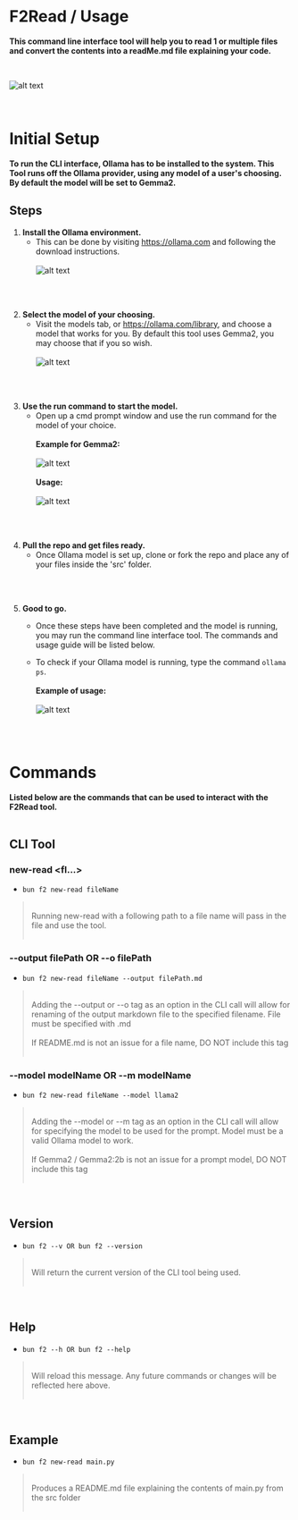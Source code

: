 # F2Read / Usage
**This command line interface tool will help you to read 1 or multiple files and convert the contents into a readMe.md file explaining your code.**

<br>

![alt text](https://github.com/cduarte3/f2read/blob/main/images/render.gif?raw=true)

<br>

# Initial Setup
**To run the CLI interface, Ollama has to be installed to the system. This Tool runs off the Ollama provider, using any model of a user's choosing. By default the model will be set to Gemma2.**

## Steps

1. **Install the Ollama environment.**<br>
    - This can be done by visiting https://ollama.com and following the download instructions. <br><br> ![alt text](https://github.com/cduarte3/f2read/blob/main/images/image.png?raw=true)

<br><br>

2. **Select the model of your choosing.**<br>
    - Visit the models tab, or https://ollama.com/library, and choose a model that works for you. By default this tool uses Gemma2, you may choose that if you so wish. <br><br> ![alt text](https://github.com/cduarte3/f2read/blob/main/images/image-1.png?raw=true)

<br><br>

3. **Use the run command to start the model.**<br>
    - Open up a cmd prompt window and use the run command for the model of your choice. <br><br> **Example for Gemma2:** <br><br> ![alt text](https://github.com/cduarte3/f2read/blob/main/images/image-3.png?raw=true) <br><br> **Usage:** <br><br> ![alt text](https://github.com/cduarte3/f2read/blob/main/images/image-4.png?raw=true)

<br><br>

4. **Pull the repo and get files ready.**<br>
    - Once Ollama model is set up, clone or fork the repo and place any of your files inside the 'src' folder. 

<br><br>

5. **Good to go.**<br>
    - Once these steps have been completed and the model is running, you may run the command line interface tool. The commands and usage guide will be listed below.

    - To check if your Ollama model is running, type the command ```ollama ps```. <br><br>**Example of usage:** <br><br>![alt text](https://github.com/cduarte3/f2read/blob/main/images/image-5.png?raw=true)

<br><br>

# Commands
**Listed below are the commands that can be used to interact with the F2Read tool.**<br><br>

## CLI Tool

### new-read <fl...>
- ```bun f2 new-read fileName```
> <br>Running new-read with a following path to a file name will pass in the file and use the tool.<br><br>

### --output filePath OR --o filePath
- ```bun f2 new-read fileName --output filePath.md```
> <br>Adding the --output or --o tag as an option in the CLI call will allow for renaming of the output markdown file to the specified filename. File must be specified with .md<br><br> If README.md is not an issue for a file name, DO NOT include this tag<br><br>

### --model modelName OR --m modelName
- ```bun f2 new-read fileName --model llama2```
> <br>Adding the --model or --m tag as an option in the CLI call will allow for specifying the model to be used for the prompt. Model must be a valid Ollama model to work.<br><br> If Gemma2 / Gemma2:2b is not an issue for a prompt model, DO NOT include this tag<br><br>

<br>

## Version
- ```bun f2 --v OR bun f2 --version```
> <br>Will return the current version of the CLI tool being used.<br><br>

<br>

## Help
- ```bun f2 --h OR bun f2 --help```
> <br>Will reload this message. Any future commands or changes will be reflected here above.<br><br>

<br>

## Example
- ```bun f2 new-read main.py```
> <br>Produces a README.md file explaining the contents of main.py from the src folder<br><br>
